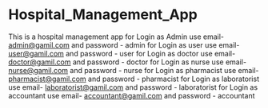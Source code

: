 # Hospital_Management_App
This is a hospital management app
for Login as Admin use email- admin@gamil.com and password - admin
for Login as user use email- user@gamil.com and password - user
for Login as doctor use email- doctor@gamil.com and password - doctor
for Login as nurse use email- nurse@gamil.com and password - nurse
for Login as pharmacist use email- pharmacist@gamil.com and password - pharmacist
for Login as laboratorist use email- laboratorist@gamil.com and password - laboratorist
for Login as accountant use email- accountant@gamil.com and password - accountant
